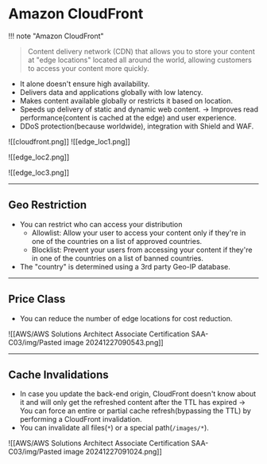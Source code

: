 # Amazon CloudFront


!!! note "Amazon CloudFront"
> Content delivery network (CDN) that allows you to store your content at "edge locations" located all around the world, allowing customers to access your content more quickly.

 - It alone doesn't ensure high availability.
 - Delivers data and applications globally with low latency.
 - Makes content available globally or restricts it based on location.
 - Speeds up delivery of static and dynamic web content. -> Improves read performance(content is cached at the edge) and user experience.
 - DDoS protection(because worldwide), integration with Shield and WAF.


![[cloudfront.png]]
![[edge_loc1.png]]


![[edge_loc2.png]]

![[edge_loc3.png]]


---

## Geo Restriction

- You can restrict who can access your distribution
	- Allowlist: Allow your user to access your content only if they're in one of the countries on a list of approved countries.
	- Blocklist: Prevent your users from accessing your content if they're in one of the countries on a list of banned countries.
- The "country" is determined using a 3rd party Geo-IP database.


---

## Price Class
- You can reduce the number of edge locations for cost reduction.

![[AWS/AWS Solutions Architect Associate Certification SAA-C03/img/Pasted image 20241227090543.png]]

---

## Cache Invalidations
- In case you update the back-end origin, CloudFront doesn't know about it and will only get the refreshed content after the TTL has expired -> You can force an entire or partial cache refresh(bypassing the TTL) by performing a CloudFront invalidation.
- You can invalidate all files(`*`) or a special path(`/images/*`).

![[AWS/AWS Solutions Architect Associate Certification SAA-C03/img/Pasted image 20241227091024.png]]